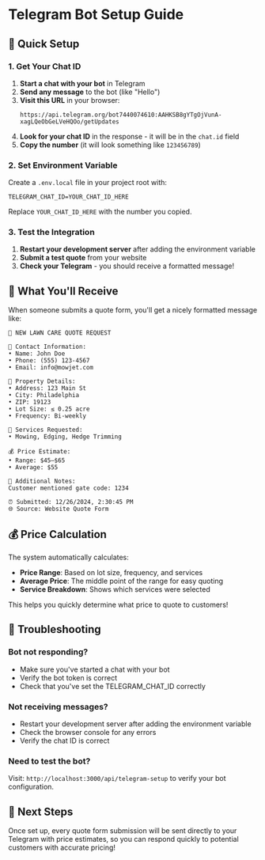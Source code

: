 # Telegram Bot Setup Guide

## 🚀 Quick Setup

### 1. Get Your Chat ID

1. **Start a chat with your bot** in Telegram
2. **Send any message** to the bot (like "Hello")
3. **Visit this URL** in your browser:
   ```
   https://api.telegram.org/bot7440074610:AAHKSB8gYTgOjVunA-xagLQeObGeLVeHQOo/getUpdates
   ```
4. **Look for your chat ID** in the response - it will be in the `chat.id` field
5. **Copy the number** (it will look something like `123456789`)

### 2. Set Environment Variable

Create a `.env.local` file in your project root with:

```env
TELEGRAM_CHAT_ID=YOUR_CHAT_ID_HERE
```

Replace `YOUR_CHAT_ID_HERE` with the number you copied.

### 3. Test the Integration

1. **Restart your development server** after adding the environment variable
2. **Submit a test quote** from your website
3. **Check your Telegram** - you should receive a formatted message!

## 📱 What You'll Receive

When someone submits a quote form, you'll get a nicely formatted message like:

```
🌱 NEW LAWN CARE QUOTE REQUEST

👤 Contact Information:
• Name: John Doe
• Phone: (555) 123-4567
• Email: info@mowjet.com

📍 Property Details:
• Address: 123 Main St
• City: Philadelphia
• ZIP: 19123
• Lot Size: ≤ 0.25 acre
• Frequency: Bi-weekly

🔧 Services Requested:
• Mowing, Edging, Hedge Trimming

💰 Price Estimate:
• Range: $45–$65
• Average: $55

📝 Additional Notes:
Customer mentioned gate code: 1234

⏰ Submitted: 12/26/2024, 2:30:45 PM
🌐 Source: Website Quote Form
```

## 💰 Price Calculation

The system automatically calculates:
- **Price Range**: Based on lot size, frequency, and services
- **Average Price**: The middle point of the range for easy quoting
- **Service Breakdown**: Shows which services were selected

This helps you quickly determine what price to quote to customers!

## 🔧 Troubleshooting

### Bot not responding?
- Make sure you've started a chat with your bot
- Verify the bot token is correct
- Check that you've set the TELEGRAM_CHAT_ID correctly

### Not receiving messages?
- Restart your development server after adding the environment variable
- Check the browser console for any errors
- Verify the chat ID is correct

### Need to test the bot?
Visit: `http://localhost:3000/api/telegram-setup` to verify your bot configuration.

## 🎯 Next Steps

Once set up, every quote form submission will be sent directly to your Telegram with price estimates, so you can respond quickly to potential customers with accurate pricing!

